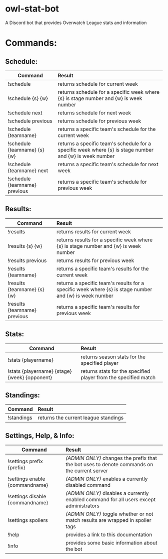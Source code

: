 # owl-stat-bot  
A Discord bot that provides Overwatch League stats and information  
  
# Commands:
## Schedule:

Command | Result 
--------- | :-------
!schedule | returns schedule for current week
!schedule {s} {w} | returns schedule for a specific week where {s} is stage number and {w} is week number 
!schedule next | returns schedule for next week
!schedule previous | returns schedule for previous week
!schedule {teamname} | returns a specific team's schedule for the current week
!schedule {teamname} {s} {w} | returns a specific team's schedule for a specific week where {s} is stage number and {w} is week number
!schedule {teamname} next | returns a specific team's schedule for next week
!schedule {teamname} previous | returns a specific team's schedule for previous week


## Results:

Command | Result
--------- | :-------
!results | returns results for current week
!results {s} {w} | returns results for a specific week where {s} is stage number and {w} is week number
!results previous | returns results for previous week
!results {teamname} | returns a specific team's results for the current week
!results {teamname} {s} {w} | returns a specific team's results for a specific week where {s} is stage number and {w} is week number
!results {teamname} previous | returns a specific team's results for previous week


## Stats:

Command | Result
--------- | :-------
!stats {playername} | returns season stats for the specified player
!stats {playername} {stage} {week} {opponent} | returns stats for the specified player from the specified match


## Standings:

Command | Result
--------- | :-------
!standings | returns the current league standings


## Settings, Help, & Info:

Command | Result
--------- | :-------
!settings prefix {prefix} | _(ADMIN ONLY)_ changes the prefix that the bot uses to denote commands on the current server
!settings enable {commandname} | _(ADMIN ONLY)_ enables a currently disabled command
!settings disable {commandname} | _(ADMIN ONLY)_ disables a currently enabled command for all users except administrators
!settings spoilers | _(ADMIN ONLY)_ toggle whether or not match results are wrapped in spoiler tags
!help | provides a link to this documentation
!info | provides some basic information about the bot
